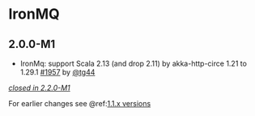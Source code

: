# IronMQ

## 2.0.0-M1

- IronMq: support Scala 2.13 (and drop 2.11) by akka-http-circe 1.21 to 1.29.1 [#1957](https://github.com/akka/alpakka/issues/1957) by [@tg44](https://github.com/tg44)

[*closed in 2.2.0-M1*](https://github.com/akka/alpakka/issues?q=is%3Aclosed+milestone%3A2.0.0-M1+label%3Ap%3Aironmq)

For earlier changes see @ref:[1.1.x versions](../1.1.x/ironmq.md)

